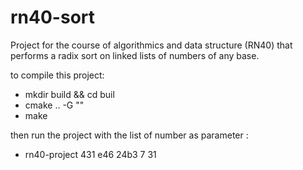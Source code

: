 # rn40-sort
Project for the course of algorithmics and data structure (RN40) that performs a radix sort on linked lists of numbers of any base.

to compile this project: 
 - mkdir build && cd buil
 - cmake .. -G "<generator>"
 - make 

 then run the project with the list of number as parameter :
  - rn40-project 431 e46 24b3 7 31
  
 
